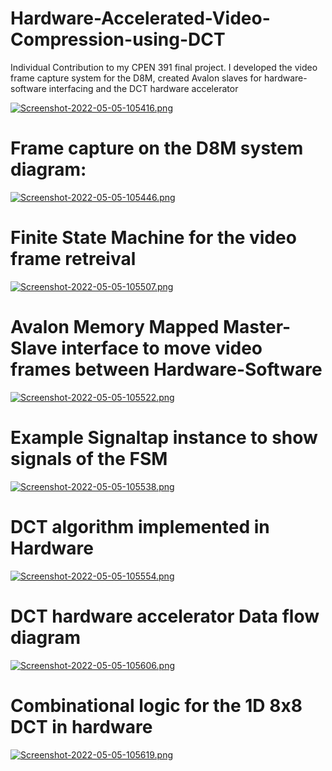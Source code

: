 # Hardware-Accelerated-Video-Compression-using-DCT
Individual Contribution to my CPEN 391 final project. I developed the video frame capture system for the D8M, created Avalon slaves for hardware-software interfacing and the DCT hardware accelerator

[![Screenshot-2022-05-05-105416.png](https://i.postimg.cc/0jq2Qzjn/Screenshot-2022-05-05-105416.png)](https://postimg.cc/Q90rYxpK)

# Frame capture on the D8M system diagram:
[![Screenshot-2022-05-05-105446.png](https://i.postimg.cc/vHdMwCn8/Screenshot-2022-05-05-105446.png)](https://postimg.cc/rzg7Sng7)

# Finite State Machine for the video frame retreival
[![Screenshot-2022-05-05-105507.png](https://i.postimg.cc/dQGP6nxb/Screenshot-2022-05-05-105507.png)](https://postimg.cc/6T6m5Vwc)

# Avalon Memory Mapped Master-Slave interface to move video frames between Hardware-Software
[![Screenshot-2022-05-05-105522.png](https://i.postimg.cc/c4Zqbwqr/Screenshot-2022-05-05-105522.png)](https://postimg.cc/PN6FLL5j)

# Example Signaltap instance to show signals of the FSM
[![Screenshot-2022-05-05-105538.png](https://i.postimg.cc/wjfSMr1m/Screenshot-2022-05-05-105538.png)](https://postimg.cc/PCD6F2zX)

# DCT algorithm implemented in Hardware
[![Screenshot-2022-05-05-105554.png](https://i.postimg.cc/W406CFc1/Screenshot-2022-05-05-105554.png)](https://postimg.cc/QBxTWMM2)

# DCT hardware accelerator Data flow diagram
[![Screenshot-2022-05-05-105606.png](https://i.postimg.cc/ZRcPYGRk/Screenshot-2022-05-05-105606.png)](https://postimg.cc/VrJ0DHn4)

# Combinational logic for the 1D 8x8 DCT in hardware
[![Screenshot-2022-05-05-105619.png](https://i.postimg.cc/ryfGB23x/Screenshot-2022-05-05-105619.png)](https://postimg.cc/c68832sL)


